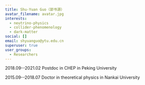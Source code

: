 ```yaml
---
title: Shu-Yuan Guo（郭书源）
avatar_filename: avatar.jpg
interests:
  - neutrino-physics
  - collider-phenomenology
  - dark-matter
social: []
email: shyuanguo@ytu.edu.cn
superuser: true
user_groups:
  - Researchers
---
```

2018.09--2021.02 Postdoc in CHEP in Peking University

2015.09--2018.07 Doctor in theoretical physics in Nankai University